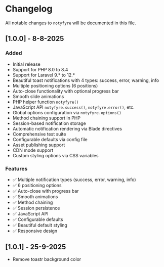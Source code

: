 # Changelog

All notable changes to `notyfyre` will be documented in this file.

## [1.0.0] - 8-8-2025

### Added

- Initial release
- Support for PHP 8.0 to 8.4
- Support for Laravel 9.* to 12.*
- Beautiful toast notifications with 4 types: success, error, warning, info
- Multiple positioning options (6 positions)
- Auto-close functionality with optional progress bar
- Smooth slide animations
- PHP helper function `notyfyre()`
- JavaScript API `notyfyre.success()`, `notyfyre.error()`, etc.
- Global options configuration via `notyfyre.options()`
- Method chaining support in PHP
- Session-based notification storage
- Automatic notification rendering via Blade directives
- Comprehensive test suite
- Configurable defaults via config file
- Asset publishing support
- CDN mode support
- Custom styling options via CSS variables

### Features

- ✅ Multiple notification types (success, error, warning, info)
- ✅ 6 positioning options
- ✅ Auto-close with progress bar
- ✅ Smooth animations
- ✅ Method chaining
- ✅ Session persistence
- ✅ JavaScript API
- ✅ Configurable defaults
- ✅ Beautiful default styling
- ✅ Responsive design

## [1.0.1] - 25-9-2025

- Remove toastr background color
